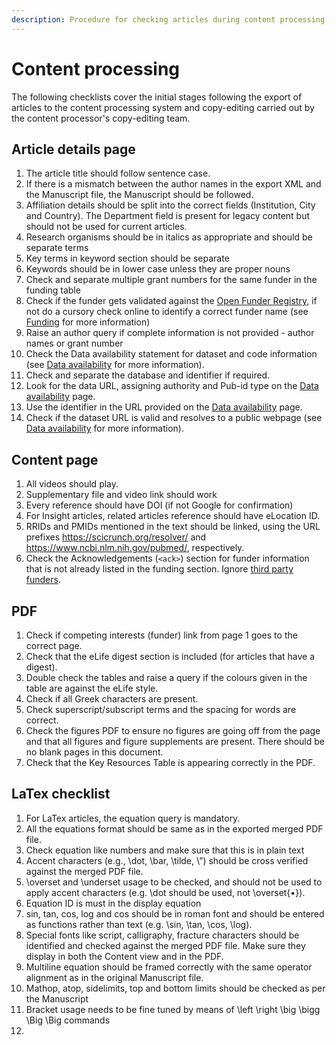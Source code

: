 ```yaml
---
description: Procedure for checking articles during content processing
---
```


# Content processing

The following checklists cover the initial stages following the export of articles to the content processing system and copy-editing carried out by the content processor's copy-editing team.

## Article details page

1. The article title should follow sentence case.
2. If there is a mismatch between the author names in the export XML and the Manuscript file,  the Manuscript should be followed.
3. Affiliation details should be split into the correct fields \(Institution, City and Country\). The Department field is present for legacy content but should not be used for current articles.
4. Research organisms should be in italics as appropriate and should be separate terms
5. Key terms in keyword section should be separate
6. Keywords should be in lower case unless they are proper nouns
7. Check and separate multiple grant numbers for the same funder in the funding table
8. Check if the funder gets validated against the [Open Funder Registry](https://www.crossref.org/services/funder-registry/), if not do a cursory check online to identify a correct funder name \(see [Funding](../article-details/content/funding-information.md#what-needs-to-be-checked) for more information\)
9. Raise an author query if complete information is not provided - author names or grant number
10. Check the Data availability statement for dataset and code information \(see [Data availability](../article-details/content/data-availability.md#data-availability-statement) for more information\).
11. Check and separate the database and identifier if required.
12. Look for the data URL, assigning authority and Pub-id type on the [Data availability](../article-details/content/data-availability.md#database-examples) page.
13. Use the identifier in the URL provided on the [Data availability](../article-details/content/data-availability.md#database-examples) page.
14. Check if the dataset URL is valid and resolves to a public webpage \(see [Data availability](../article-details/content/data-availability.md#data-that-is-not-yet-public) for more information\).

## Content page

1. All videos should play.
2. Supplementary file and video link should work
3. Every reference should have DOI \(if not Google for confirmation\)
4. For Insight articles, related articles reference should have eLocation ID.
5. RRIDs and PMIDs mentioned in the text should be linked, using the URL prefixes https://scicrunch.org/resolver/ and https://www.ncbi.nlm.nih.gov/pubmed/, respectively.
6. Check the Acknowledgements \(`<ack>`\) section for funder information that is not already listed in the funding section. Ignore [third party funders](../article-details/content/funding-information.md#third-party-funding-vs-funding-to-authors).

## PDF

1. Check if competing interests \(funder\) link from page 1 goes to the correct page.
2. Check that the eLife digest section is included \(for articles that have a digest\).
3. Double check the tables and raise a query if the colours given in the table are against the eLife style.
4. Check if all Greek characters are present.
5. Check superscript/subscript terms and the spacing for words are correct.
6. Check the figures PDF to ensure no figures are going off from the page and that all figures and figure supplements are present. There should be no blank pages in this document.
7. Check that the Key Resources Table is appearing correctly in the PDF.

## LaTex checklist

1. For LaTex articles, the equation query is mandatory.
2. All the equations format should be same as in the exported merged PDF file.
3. Check equation like numbers and make sure that this is in plain text
4. Accent characters \(e.g., \dot, \bar, \tilde, \”\) should be cross verified against the merged PDF file.
5. \overset and \underset usage to be checked, and should not be used to apply accent characters \(e.g. \dot should be used, not \overset{•}\).
6. Equation ID is must in the display equation
7. sin, tan, cos, log and cos should be in roman font and should be entered as functions rather than text \(e.g. \sin, \tan, \cos, \log\).
8. Special fonts like script, calligraphy, fracture characters should be identified and checked against the merged PDF file. Make sure they display in both the Content view and in the PDF.
9. Multiline equation should be framed correctly with the same operator alignment as in the original Manuscript file.
10. Mathop, atop, sidelimits, top and bottom limits should be checked as per the Manuscript
11. Bracket usage needs to be fine tuned by means of \left \right \big \bigg \Big \Big commands
12. 
